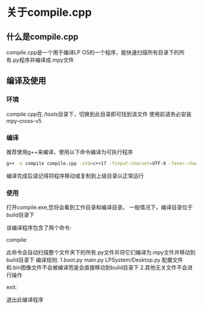 # 关于compile.cpp

## 什么是compile.cpp

compile.cpp是一个用于编译LP OS的一个程序，能快速扫描所有目录下的所有.py程序并编译成.mpy文件

## 编译及使用

### 环境

compile.cpp在./tools目录下，切换到此目录即可找到该文件
使用前请务必安装mpy-cross-v5

### 编译

推荐使用g++来编译，使用以下命令编译为可执行程序
```bash
g++ -o compile compile.cpp -std=c++17 -finput-charset=UTF-8 -fexec-charset=GBK
```

编译完成后请记得将程序移动或复制到上级目录以正常运行

### 使用

打开compile.exe,您将会看到工作目录和编译目录。
一般情况下，编译目录位于build目录下

该编译程序包含了两个命令:

compile:

此命令会自动扫描整个文件夹下的所有.py文件并将它们编译为.mpy文件并移动到build目录下
编译规则:
1.boot.py main.py LPSystem/Desktop.py 配置文件和.bin图像文件不会被编译而是会直接移动到build目录下
2.其他无关文件不会进行操作

exit:

退出此编译程序